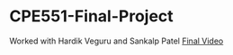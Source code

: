 # CPE551-Final-Project
Worked with Hardik Veguru and Sankalp Patel
[Final Video](https://youtu.be/4DOiyNm1rwk)
